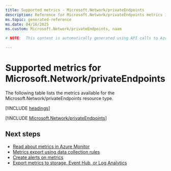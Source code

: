 ```yaml
---
title: Supported metrics - Microsoft.Network/privateEndpoints
description: Reference for Microsoft.Network/privateEndpoints metrics in Azure Monitor.
ms.topic: generated-reference
ms.date: 04/16/2025
ms.custom: Microsoft.Network/privateEndpoints, naam

# NOTE:  This content is automatically generated using API calls to Azure. Any edits made on these files will be overwritten in the next run of the script. 

---
```


  
# Supported metrics for Microsoft.Network/privateEndpoints
  
The following table lists the metrics available for the Microsoft.Network/privateEndpoints resource type.  
  
  
[!INCLUDE [headings](~/reusable-content/ce-skilling/azure/includes/azure-monitor/reference/metrics/metrics-headings.md)]  
  
 

[!INCLUDE [Microsoft.Network/privateEndpoints](~/reusable-content/ce-skilling/azure/includes/azure-monitor/reference/metrics/microsoft-network-privateendpoints-metrics-include.md)]  



## Next steps

- [Read about metrics in Azure Monitor](/azure/azure-monitor/data-platform)
- [Metrics export using data collection rules](/azure/azure-monitor/essentials/data-collection-metrics)
- [Create alerts on metrics](/azure/azure-monitor/alerts/alerts-overview)
- [Export metrics to storage, Event Hub, or Log Analytics](/azure/azure-monitor/essentials/platform-logs-overview)
